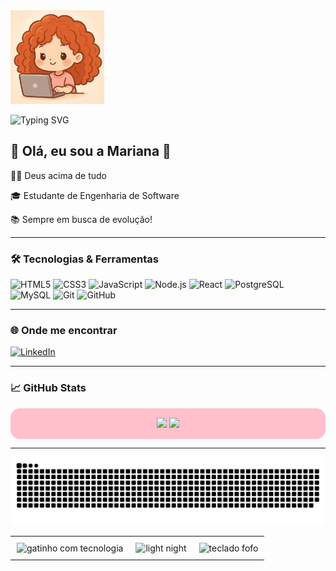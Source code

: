 <div align="left">
  <img src="https://raw.githubusercontent.com/marianaargolozz/perfil/main/menina-kawaii.png" alt="Menina kawaii" width="150"/>
</div>
<p align="left">
  <img src="https://readme-typing-svg.herokuapp.com?&font=Fira+Code&size=22&pause=1000&color=FF69B4&left=true&vleft=true&width=600&lines=Apaixonada+por+tecnologia+💖;Estudante+de+Engenharia+de+Software;" alt="Typing SVG" />
</p>

## 🌸 Olá, eu sou a Mariana 🌸

🙏🏻 Deus acima de tudo  

🎓 Estudante de Engenharia de Software

📚 Sempre em busca de evolução!  

---

### 🛠️ Tecnologias & Ferramentas

![HTML5](https://img.shields.io/badge/-HTML5-E34F26?style=flat-square&logo=html5&logoColor=white)
![CSS3](https://img.shields.io/badge/-CSS3-1572B6?style=flat-square&logo=css3)
![JavaScript](https://img.shields.io/badge/-JavaScript-F7DF1E?style=flat-square&logo=javascript&logoColor=black)
![Node.js](https://img.shields.io/badge/-Node.js-339933?style=flat-square&logo=node.js&logoColor=white)
![React](https://img.shields.io/badge/-React-61DAFB?style=flat-square&logo=react&logoColor=black)
![PostgreSQL](https://img.shields.io/badge/-PostgreSQL-336791?style=flat-square&logo=postgresql&logoColor=white)
![MySQL](https://img.shields.io/badge/-MySQL-00758F?style=flat-square&logo=mysql&logoColor=white)
![Git](https://img.shields.io/badge/-Git-F05032?style=flat-square&logo=git&logoColor=white)
![GitHub](https://img.shields.io/badge/-GitHub-181717?style=flat-square&logo=github)

<div align="left"> 

---

### 🌐 Onde me encontrar

[![LinkedIn](https://img.shields.io/badge/-LinkedIn-0077B5?style=flat-square&logo=linkedin&logoColor=white)](https://www.linkedin.com/in/mariana-argolo-208b87351/)

---

### 📈 GitHub Stats

<p align="center" style="background-color:#ffc0cb; padding:15px; border-radius:15px;">
  <img height="170" src="https://github-readme-stats.vercel.app/api?username=marianaargolozz&show_icons=true&theme=radical&count_private=true&hide=stars" />
  <img height="170" src="https://github-readme-stats.vercel.app/api/top-langs/?username=marianaargolozz&layout=compact&langs_count=8&theme=radical"/>
</p>

---
          
![](https://github.com/Platane/snk/raw/output/github-contribution-grid-snake.svg)

</div>

<div align="center">
  <table>
    <tr>
      <td align="center" style="padding: 10px;">
        <img src="https://media1.giphy.com/media/v1.Y2lkPTc5MGI3NjExYXdya3FjYTdrcW42aHEwMnV6a2NrOWVieDE5ZXZ1amEzeWJ6MHptdiZlcD12MV9pbnRlcm5hbF9naWZfYnlfaWQmY3Q9Zw/LHZyixOnHwDDy/giphy.gif" width="280px" alt="gatinho com tecnologia"/>
        <br />
      </td>
      <td align="center" style="padding: 10px;">
        <img src="https://media4.giphy.com/media/v1.Y2lkPTc5MGI3NjExMjhzanVrZ2VldjN6cm9xcjR1MzhmYmhxbnM5NDltZzVpbXc0dDB6NiZlcD12MV9pbnRlcm5hbF9naWZfYnlfaWQmY3Q9Zw/gioLPAqDRZjzYpmuCp/giphy.gif" width="280px" alt="light night"/>
        <br />
      </td>
      <td align="center" style="padding: 10px;">
        <img src="https://media0.giphy.com/media/v1.Y2lkPTc5MGI3NjExc3RhZjR0OHp3b2FtaWo1ZWt2eWd1ZHU5ajdvcXM5MjZ4YTVndnYzayZlcD12MV9pbnRlcm5hbF9naWZfYnlfaWQmY3Q9Zw/QyPgvXCIQ1nbCRDIXS/giphy.gif" width="280px" alt="teclado fofo"/>
        <br />
      </td>
    </tr>
  </table>
</div>

<br><br>
